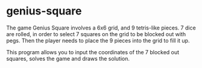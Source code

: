# genius-square
The game Genius Square involves a 6x6 grid, and 9 tetris-like pieces. 7 dice are rolled, in order to select 7 squares on the grid to be 
blocked out with pegs. Then the player needs to place the 9 pieces into the grid to fill it up.

This program allows you to input the coordinates of the 7 blocked out squares, solves the game and draws the solution.

